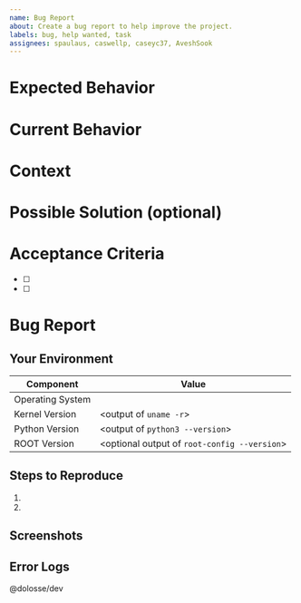 ```yaml
---
name: Bug Report
about: Create a bug report to help improve the project.
labels: bug, help wanted, task
assignees: spaulaus, caswellp, caseyc37, AveshSook
---
```

<!--- Provide a general summary of the issue in the Title above -->
# Expected Behavior
<!--- If you're describing a bug, tell us what should happen -->
<!--- If you're suggesting a change/improvement, tell us how it should work -->

# Current Behavior
<!--- If describing a bug, tell us what happens instead of the expected behavior -->
<!--- If suggesting a change/improvement, explain the difference from current behavior -->

# Context
<!--- How has this issue affected you? What are you trying to accomplish? -->
<!--- Providing context helps us come up with a solution that is most useful in the real world -->

# Possible Solution (optional)
<!--- Not required, but suggest a fix/reason for the bug, -->
<!--- or ideas how to implement the addition or change -->

# Acceptance Criteria
<!-- Tell us what specific criteria you need to meet to consider this fixed. -->
- [ ] 
- [ ] 

# Bug Report
## Your Environment
<!--- Include any relevant details about your environment. -->
| Component        | Value                                        |
|------------------|----------------------------------------------|
| Operating System | <Your OS Here>                               |
| Kernel Version   | <output of `uname -r`>                       |
| Python Version   | <output of `python3 --version`>              |
| ROOT Version     | <optional output of `root-config --version`> |

## Steps to Reproduce
<!--- Provide a link to a live example, or an unambiguous set of steps to -->
<!--- reproduce this bug. Include code to reproduce, if relevant -->
1. 
2.

## Screenshots
<!--- Provide any screenshots of your error here -->

## Error Logs
<!--- Please attach any error logs here. --> 

@dolosse/dev